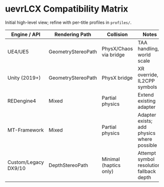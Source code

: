 # uevrLCX Compatibility Matrix

Initial high-level view; refine with per-title profiles in `profiles/`.

| Engine / API | Rendering Path | Collision | Notes |
|---|---|---|---|
| UE4/UE5 | GeometryStereoPath | PhysX/Chaos via bridge | TAA handling, world scale |
| Unity (2019+) | GeometryStereoPath | PhysX bridge | XR override, IL2CPP symbols |
| REDengine4 | Mixed | Partial physics | Extend existing adapter |
| MT-Framework | Mixed | Partial physics | Adapter exists; add physics where possible |
| Custom/Legacy DX9/10 | DepthStereoPath | Minimal (haptics only) | Attempt symbol resolution; fallback depth |
